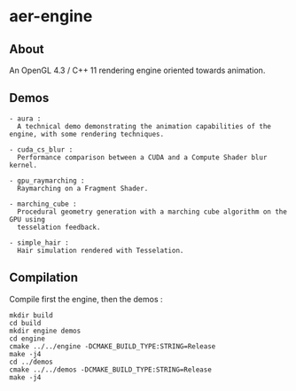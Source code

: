 aer-engine
================

About
---------------------------------

An OpenGL 4.3 / C++ 11 rendering engine oriented towards animation.


Demos
---------------------------------
```
- aura :
  A technical demo demonstrating the animation capabilities of the engine, with some rendering techniques.
  
- cuda_cs_blur :
  Performance comparison between a CUDA and a Compute Shader blur kernel.

- gpu_raymarching :
  Raymarching on a Fragment Shader.
  
- marching_cube :
  Procedural geometry generation with a marching cube algorithm on the GPU using
  tesselation feedback.

- simple_hair :
  Hair simulation rendered with Tesselation.
```

Compilation
---------------------------------

Compile first the engine, then the demos :
```
mkdir build
cd build
mkdir engine demos
cd engine
cmake ../../engine -DCMAKE_BUILD_TYPE:STRING=Release
make -j4
cd ../demos
cmake ../../demos -DCMAKE_BUILD_TYPE:STRING=Release
make -j4
```


